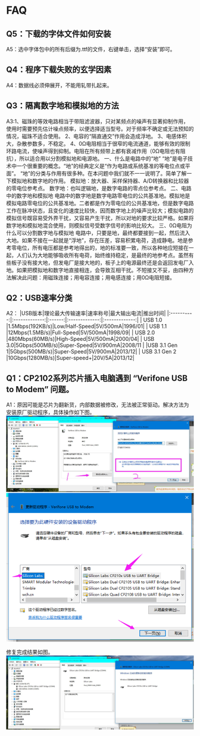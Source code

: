 # FAQ
## Q5：下载的字体文件如何安装

A5：选中字体包中的所有后缀为.ttf的文件，右键单击，选择“安装”即可。

## Q4：程序下载失败的玄学因素

A4：数据线必须伸展开，不能用轧带扎起来。

## Q3：隔离数字地和模拟地的方法

A3:1、磁珠的等效电路相当于带阻滤波器，只对某频点的噪声有显著抑制作用，使用时需要预先估计噪点频率，以便选择适当型号。对于频率不确定或无法预知的情况，磁珠不适合使用。
2、电容的“隔直通交”作用会造成浮地。
3、电感体积大，杂散参数多，不稳定。
4、0Ω电阻相当于很窄的电流通道，能够有效的限制环路电流，使噪声得到抑制。电阻在所有频带上都有衰减作用（0Ω电阻也有阻抗），所以适合用以分割模拟地和电源地。
一、什么是电路中的“地”
“地”是电子技术中一个很重要的概念。“地”的经典定义是“作为电路或系统基准的等电位点或平面”。
“地”的分类与作用有很多种。在本问题中我们就不一一说明了。简单了解一下模拟地和数字地的作用。
模拟地：放大器、采样保持器、A/D转换器和比较器的零电位参考点。
数字地：也叫逻辑地，是数字电路的零点位参考点。
二、电路中的数字地和模拟地
电路中的数字地是数字电路零电位的公共基准地。模拟地是模拟电路零电位的公共基准地。二者都是作为零电位的公共基准地，但是数字电路工作在脉冲状态，且变化的速度比较快，因而数字地上的噪声比较大；模拟电路的模拟信号既容易受外界干扰，又容易产生干扰，所以对地的要求比较严格。如果将数字地和模拟地混合使用，则模拟信号受数字信号的影响比较大。
三、0Ω电阻为什么可以分割数字地与模拟地
电路中，只要是地，最终都要接到一起，然后流入大地。如果不接在一起就是“浮地”，存在压差，容易积累电荷，造成静电。地是参考零电位，所有电压都是参考地得出的，地的标准要一致，所以各种地应短接在一起，人们认为大地能够吸收所有电荷，始终维持稳定，是最终的地参考点。虽然有些板子没有接大地，但发电厂是接大地的，板子上的电源最终还是会返回发电厂入地。如果把模拟地和数字地直接相连，会导致互相干扰。不短接又不妥，由四种方法解决此问题：用磁珠连接；用电容连接；用电感连接；用0Ω电阻短接。


## Q2：USB速率分类
A2：
|USB版本|理论最大传输速率|速率称号|最大输出电流|推出时间|
|:----------:|:-------------:|:------:|:-------------:|:-------------:|
| USB 1.0 |1.5Mbps(192KB/s)|Low/Half-Speed|5V/500mA|1996/01|
| USB 1.1 |12Mbps(1.5MB/s)|Full-Speed|5V/500mA|1998/09|
| USB 2.0 |480Mbps(60MB/s)|High-Speed|5V/500mA|2000/04|
| USB 3.0|5Gbps(500MB/s)|Super-Speed|5V/900mA|2008/11 |
|USB 3.1 Gen 1|5Gbps(500MB/s)|Super-Speed|5V/900mA|2013/12|
| USB 3.1 Gen 2 |10Gbps(1280MB/s)|Super-speed+|20V/5A|2013/12|
## Q1：CP2102系列芯片插入电脑遇到 “Verifone USB to Modem” 问题。
A1：原因可能是芯片为翻新货，内部数据被修改，无法被正常驱动。解决方法为安装原厂驱动程序，具体操作如下图。
![1](https://raw.githubusercontent.com/MeowStatus/IMG/main/Images/202303181322217.jpg)
![2](https://raw.githubusercontent.com/MeowStatus/IMG/main/Images/202303181323892.png)

修复完成结果如图。
![3](https://raw.githubusercontent.com/MeowStatus/IMG/main/Images/202303181323350.jpg)